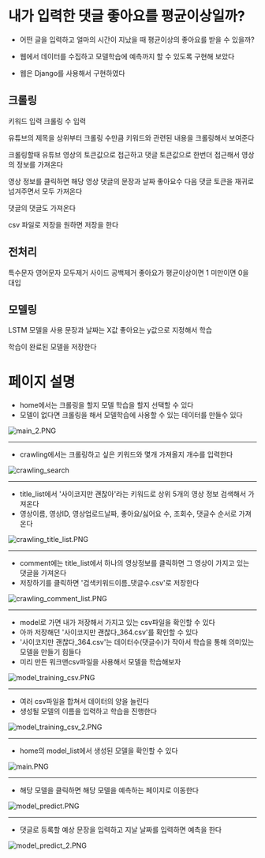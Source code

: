 # 내가 입력한 댓글 좋아요를 평균이상일까?

* 어떤 글을 입력하고 얼마의 시간이 지났을 때 평균이상의 좋아요를 받을 수 있을까?

* 웹에서 데이터를 수집하고 모델학습에 예측까지 할 수 있도록 구현해 보았다

* 웹은 Django를 사용해서 구현하였다

## 크롤링

키워드 입력
크롤링 수 입력

유튜브의 제목을 상위부터 크롤링 수만큼 키워드와 관련된 내용을 크롤링해서 보여준다

크롤링할때 유튜브 영상의 토큰값으로 접근하고 댓글 토큰값으로 한번더 접근해서 영상의 정보를 가져온다

영상 정보를 클릭하면 해당 영상 댓글의 문장과 날짜 좋아요수 다음 댓글 토큰을 재귀로 넘겨주면서 모두 가져온다

댓글의 댓글도 가져온다

csv 파일로 저장을 원하면 저장을 한다

## 전처리

특수문자 영어문자 모두제거 사이드 공백제거
좋아요가 평균이상이면 1 미만이면 0을 대입

## 모델링

LSTM 모델을 사용
문장과 날짜는 X값 좋아요는 y값으로 지정해서 학습

학습이 완료된 모델을 저장한다

# 페이지 설명

* home에서는 크롤링을 할지 모델 학습을 할지 선택할 수 있다
* 모델이 없다면 크롤링을 해서 모델학습에 사용할 수 있는 데이터를 만들수 있다

![main_2.PNG](/img/main_2.PNG)

---

* crawling에서는 크롤링하고 싶은 키워드와 몇개 가져올지 개수를 입력한다

![crawling_search](/img/crawling_search.PNG)  

---

* title_list에서 '사이코지만 괜찮아'라는 키워드로 상위 5개의 영상 정보 검색해서 가져온다
* 영상이름, 영상ID, 영상업로드날짜, 좋아요/싫어요 수, 조회수, 댓글수 순서로 가져온다

![crawling_title_list.PNG](/img/crawling_title_list.PNG)  

---

* comment에는 title_list에서 하나의 영상정보를 클릭하면 그 영상이 가지고 있는 댓글을 가져온다
* 저장하기를 클릭하면 '검색키워드이름_댓글수.csv'로 저장한다

![crawling_comment_list.PNG](/img/crawling_comment_list.PNG)  

---

* model로 가면 내가 저장해서 가지고 있는 csv파일을 확인할 수 있다
* 아까 저장해던 '사이코지만 괜찮다_364.csv'를 확인할 수 있다
* '사이코지만 괜찮다_364.csv'는 데이터수(댓글수)가 작아서 학습을 통해 의미있는 모델을 만들기 힘들다
* 미리 만든 워크맨csv파일을 사용해서 모델을 학습해보자

![model_training_csv.PNG](/img/model_training_csv.PNG)  

---

* 여러 csv파일을 합쳐서 데이터의 양을 늘린다
* 생성될 모델의 이름을 입력하고 학습을 진행한다

![model_training_csv_2.PNG](/img/model_training_csv_2.PNG) 

---

* home의 model_list에서 생성된 모델을 확인할 수 있다

![main.PNG](/img/main.PNG)  

---

* 해당 모델을 클릭하면 해당 모델을 예측하는 페이지로 이동한다

![model_predict.PNG](/img/model_predict.PNG)  

---

* 댓글로 등록할 예상 문장을 입력하고 지날 날짜를 입력하면 예측을 한다

![model_predict_2.PNG](/img/model_predict_2.PNG)  

 
